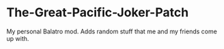 # The-Great-Pacific-Joker-Patch
My personal Balatro mod. Adds random stuff that me and my friends come up with.
